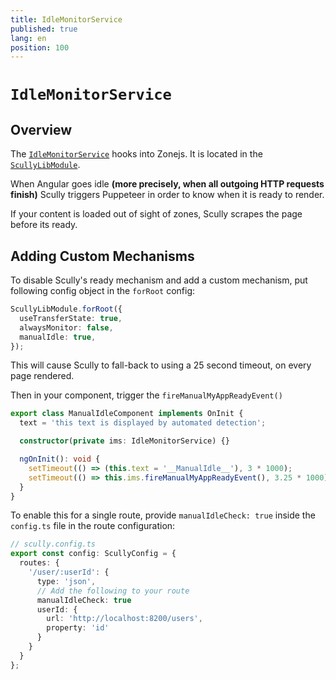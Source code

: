 ```yaml
---
title: IdleMonitorService
published: true
lang: en
position: 100
---
```


# `IdleMonitorService`

<div class="docs-link_table">
  <a class="view-in-repo" href="https://github.com/scullyio/scully/blob/main/libs/ng-lib/src/lib/idleMonitor/idle-monitor.service.ts"></a>
</div>

## Overview

The [`IdleMonitorService`](https://github.com/scullyio/scully/blob/main/libs/ng-lib/src/lib/idleMonitor/idle-monitor.service.ts) hooks into Zonejs. It is located in the [`ScullyLibModule`](https://github.com/scullyio/scully/blob/main/libs/ng-lib/src/lib/scully-lib.module.ts).

When Angular goes idle **(more precisely, when all outgoing HTTP requests finish)** Scully triggers Puppeteer in order to know when it is ready to render.

If your content is loaded out of sight of zones, Scully scrapes the page before its ready.

## Adding Custom Mechanisms

To disable Scully's ready mechanism and add a custom mechanism, put following config object in the `forRoot` config:

```typescript
ScullyLibModule.forRoot({
  useTransferState: true,
  alwaysMonitor: false,
  manualIdle: true,
});
```

This will cause Scully to fall-back to using a 25 second timeout, on every page rendered.

Then in your component, trigger the `fireManualMyAppReadyEvent()`

```typescript
export class ManualIdleComponent implements OnInit {
  text = 'this text is displayed by automated detection';

  constructor(private ims: IdleMonitorService) {}

  ngOnInit(): void {
    setTimeout(() => (this.text = '__ManualIdle__'), 3 * 1000);
    setTimeout(() => this.ims.fireManualMyAppReadyEvent(), 3.25 * 1000);
  }
}
```

To enable this for a single route, provide `manualIdleCheck: true` inside the `config.ts` file in the route configuration:

```typescript
// scully.config.ts
export const config: ScullyConfig = {
  routes: {
    '/user/:userId': {
      type: 'json',
      // Add the following to your route
      manualIdleCheck: true
      userId: {
        url: 'http://localhost:8200/users',
        property: 'id'
      }
    }
  }
};
```
